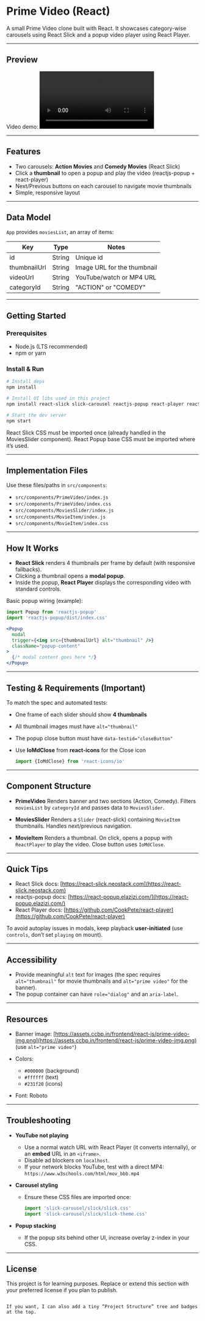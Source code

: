 
# Prime Video (React)

A small Prime Video clone built with React. It showcases category-wise carousels using React Slick and a popup video player using React Player.

---

## Preview

Video demo:
  ![IPL Dashboard Preview](https://assets.ccbp.in/frontend/content/react-js/prime-video-output.mp4)

---

## Features

- Two carousels: **Action Movies** and **Comedy Movies** (React Slick)
- Click a **thumbnail** to open a popup and play the video (reactjs-popup + react-player)
- Next/Previous buttons on each carousel to navigate movie thumbnails
- Simple, responsive layout

---

## Data Model

`App` provides `moviesList`, an array of items:

| Key          | Type   | Notes                          |
|--------------|--------|--------------------------------|
| id           | String | Unique id                      |
| thumbnailUrl | String | Image URL for the thumbnail    |
| videoUrl     | String | YouTube/watch or MP4 URL       |
| categoryId   | String | "ACTION" or "COMEDY"           |

---

## Getting Started

### Prerequisites
- Node.js (LTS recommended)
- npm or yarn

### Install & Run

```bash
# Install deps
npm install

# Install UI libs used in this project
npm install react-slick slick-carousel reactjs-popup react-player react-icons

# Start the dev server
npm start
````

React Slick CSS must be imported once (already handled in the MoviesSlider component).
React Popup base CSS must be imported where it’s used.

---

## Implementation Files

Use these files/paths in `src/components`:

* `src/components/PrimeVideo/index.js`
* `src/components/PrimeVideo/index.css`
* `src/components/MoviesSlider/index.js`
* `src/components/MovieItem/index.js`
* `src/components/MovieItem/index.css`

---

## How It Works

* **React Slick** renders 4 thumbnails per frame by default (with responsive fallbacks).
* Clicking a thumbnail opens a **modal popup**.
* Inside the popup, **React Player** displays the corresponding video with standard controls.

Basic popup wiring (example):

```jsx
import Popup from 'reactjs-popup'
import 'reactjs-popup/dist/index.css'

<Popup
  modal
  trigger={<img src={thumbnailUrl} alt="thumbnail" />}
  className="popup-content"
>
  {/* modal content goes here */}
</Popup>
```

---

## Testing & Requirements (Important)

To match the spec and automated tests:

* One frame of each slider should show **4 thumbnails**
* All thumbnail images must have `alt="thumbnail"`
* The popup close button must have `data-testid="closeButton"`
* Use **IoMdClose** from **react-icons** for the Close icon

  ```jsx
  import {IoMdClose} from 'react-icons/io'
  ```

---

## Component Structure

* **PrimeVideo**
  Renders banner and two sections (Action, Comedy). Filters `moviesList` by `categoryId` and passes data to `MoviesSlider`.

* **MoviesSlider**
  Renders a `Slider` (react-slick) containing `MovieItem` thumbnails. Handles next/previous navigation.

* **MovieItem**
  Renders a thumbnail. On click, opens a popup with `ReactPlayer` to play the video. Close button uses `IoMdClose`.

---

## Quick Tips

* React Slick docs: [https://react-slick.neostack.com](https://react-slick.neostack.com)
* reactjs-popup docs: [https://react-popup.elazizi.com/](https://react-popup.elazizi.com/)
* React Player docs: [https://github.com/CookPete/react-player](https://github.com/CookPete/react-player)

To avoid autoplay issues in modals, keep playback **user-initiated** (use `controls`, don’t set `playing` on mount).

---

## Accessibility

* Provide meaningful `alt` text for images (the spec requires `alt="thumbnail"` for movie thumbnails and `alt="prime video"` for the banner).
* The popup container can have `role="dialog"` and an `aria-label`.

---

## Resources

* Banner image: [https://assets.ccbp.in/frontend/react-js/prime-video-img.png](https://assets.ccbp.in/frontend/react-js/prime-video-img.png) (use `alt="prime video"`)

* Colors:

  * `#000000` (background)
  * `#ffffff` (text)
  * `#231f20` (icons)

* Font: Roboto

---

## Troubleshooting

* **YouTube not playing**

  * Use a normal watch URL with React Player (it converts internally), or an **embed** URL in an `<iframe>`.
  * Disable ad blockers on `localhost`.
  * If your network blocks YouTube, test with a direct MP4: `https://www.w3schools.com/html/mov_bbb.mp4`

* **Carousel styling**

  * Ensure these CSS files are imported once:

    ```jsx
    import 'slick-carousel/slick/slick.css'
    import 'slick-carousel/slick/slick-theme.css'
    ```

* **Popup stacking**

  * If the popup sits behind other UI, increase overlay z-index in your CSS.

---

## License

This project is for learning purposes. Replace or extend this section with your preferred license if you plan to publish.

```

If you want, I can also add a tiny “Project Structure” tree and badges at the top.
```
